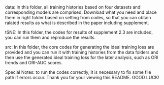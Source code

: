 data: In this folder, all training histories based on four datasets and corresponding models are comprised. Download what you need and place them in right folder based on setting from codes, so that you can obtain ralated results as what is described in the paper including supplement.

tSNE: In this folder, the codes for results of supplement 2.3 are included, you can run them and reproduce the results.

src: In this folder, the core codes for generating the ideal training loss are provided and you can run it with training histories from the data folders and then use the generated ideal training loss for the later analysis, such as ORI trends and ORI-AUC scores.

Special Notes: to run the codes correctly, it is necessary to fix some file path if errors occur.
Thank you for your viewing this README. GOOD LUCK!
